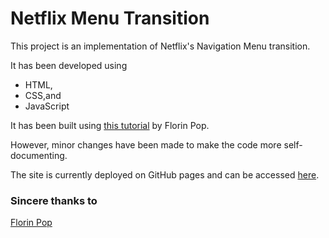 # Netflix Menu Transition

This project is an implementation of Netflix's Navigation Menu transition.

It has been developed using

- HTML,
- CSS,and
- JavaScript

It has been built using [this tutorial](https://www.youtube.com/watch?v=rNOscFG0PYo) by Florin Pop.

However, minor changes have been made to make the code more self-documenting.

The site is currently deployed on GitHub pages and can be accessed [here](https://tankris.github.io/Netflix-Menu-Transition/).
  

### Sincere thanks to

[Florin Pop](https://github.com/florinpop17)
